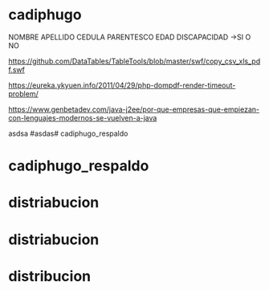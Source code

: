 # cadiphugo
 NOMBRE APELLIDO
 CEDULA
 PARENTESCO
 EDAD
 DISCAPACIDAD ->SI O NO

https://github.com/DataTables/TableTools/blob/master/swf/copy_csv_xls_pdf.swf

https://eureka.ykyuen.info/2011/04/29/php-dompdf-render-timeout-problem/

https://www.genbetadev.com/java-j2ee/por-que-empresas-que-empiezan-con-lenguajes-modernos-se-vuelven-a-java

asdsa
#asdas# cadiphugo_respaldo
# cadiphugo_respaldo
# distriabucion
# distriabucion
# distribucion
